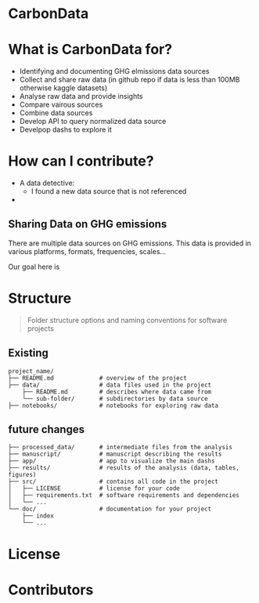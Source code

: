 # CarbonData 

# What is CarbonData for?

- Identifying and documenting GHG elmissions data sources
- Collect and share raw data (in github repo if data is less than 100MB otherwise kaggle datasets)
- Analyse raw data and provide insights
- Compare vairous sources
- Combine data sources
- Develop API to query normalized data source
- Develpop dashs to explore it

# How can I contribute?

- A data detective: 
    - I found a new data source that is not referenced
- 

## Sharing Data on GHG emissions

There are multiple data sources on GHG emissions. This data is provided in various platforms, formats, frequencies, scales...

Our goal here is 

# Structure

> Folder structure options and naming conventions for software projects

## Existing 

    project_name/
    ├── README.md             # overview of the project
    ├── data/                 # data files used in the project
        ├── README.md         # describes where data came from
        └── sub-folder/       # subdirectories by data source
    ├── notebooks/            # notebooks for exploring raw data
    

## future changes

    ├── processed_data/       # intermediate files from the analysis
    ├── manuscript/           # manuscript describing the results
    ├── app/                  # app to visualize the main dashs
    ├── results/              # results of the analysis (data, tables, figures)
    ├── src/                  # contains all code in the project
    │   ├── LICENSE           # license for your code
    │   ├── requirements.txt  # software requirements and dependencies
    │   └── ...
    └── doc/                  # documentation for your project
        ├── index
        └── ...

# License

# Contributors
